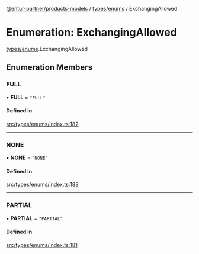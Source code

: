 [@entur-partner/products-models](../README.md) / [types/enums](../modules/types_enums.md) / ExchangingAllowed

# Enumeration: ExchangingAllowed

[types/enums](../modules/types_enums.md).ExchangingAllowed

## Enumeration Members

### FULL

• **FULL** = ``"FULL"``

#### Defined in

[src/types/enums/index.ts:182](https://github.com/entur/products-models/blob/main/src/types/enums/index.ts#L182)

___

### NONE

• **NONE** = ``"NONE"``

#### Defined in

[src/types/enums/index.ts:183](https://github.com/entur/products-models/blob/main/src/types/enums/index.ts#L183)

___

### PARTIAL

• **PARTIAL** = ``"PARTIAL"``

#### Defined in

[src/types/enums/index.ts:181](https://github.com/entur/products-models/blob/main/src/types/enums/index.ts#L181)
